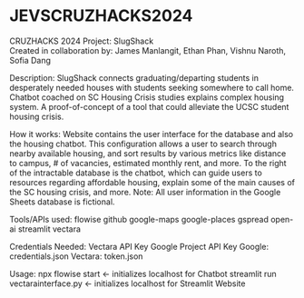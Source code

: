 # JEVSCRUZHACKS2024

CRUZHACKS 2024 Project: SlugShack  
Created in collaboration by: James Manlangit, Ethan Phan, Vishnu Naroth, Sofia Dang 

Description: 
SlugShack connects graduating/departing students in desperately needed houses with students seeking somewhere to call home. Chatbot coached on SC Housing Crisis studies explains complex housing system. A proof-of-concept of a tool that could alleviate the UCSC student housing crisis. 

How it works:
Website contains the user interface for the database and also the housing chatbot. This configuration allows a user to search through nearby available housing, and sort results by various metrics like distance to campus, # of vacancies, estimated monthly rent, and more. To the right of the intractable database is the chatbot, which can guide users to resources regarding affordable housing, explain some of the main causes of the SC housing crisis, and more. Note: All user information in the Google Sheets database is fictional.

Tools/APIs used:
flowise
github
google-maps
google-places
gspread
open-ai
streamlit
vectara

Credentials Needed:
Vectara API Key
Google Project API Key
Google: credentials.json
Vectara: token.json

Usage: 
npx flowise start <- initializes localhost for Chatbot
streamlit run vectarainterface.py <- initializes localhost for Streamlit Website

